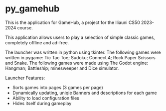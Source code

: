 # py_gamehub

This is the application for GameHub, a project for the Iliauni CS50 2023-2024 course.

This application allows users to play a selection of simple classic games, completely offline and ad-free.

The launcher was written in python using tkinter.
The following games were written in pygame: Tic Tac Toe; Sudoku; Connect 4; Rock Paper Scissors and Snake.
The following games were made using The Godot engine: Hangman; Battleship; minesweeper and Dice simulator.

Launcher Features:
- Sorts games into pages (3 games per page)
- Dynamically updating, uniqie Banners and descriptions for each game
- Ability to load configuration files
- Hides itself during gameplay
